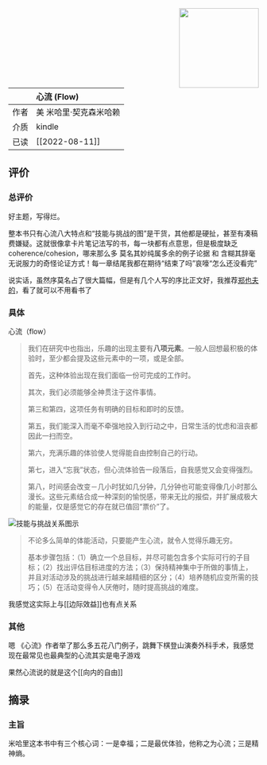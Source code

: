 ---
---



<img src='https://picture-guan.oss-cn-hangzhou.aliyuncs.com/20220816003234.png' style='float:right ; width:160px;height:80 px'/>

| [](https://book.douban.com/subject/27186106)     | 心流 (Flow)                                   |
|:-------|:---------------------------------------------|
|  作者    |   美 米哈里·契克森米哈赖                           |
|  介质    |   kindle                      |
|  已读    |    [[2022-08-11]]                       |


## 评价

### 总评价
好主题，写得烂。

整本书只有心流八大特点和“技能与挑战的图”是干货，其他都是硬扯，甚至有凑稿费嫌疑。这就很像拿卡片笔记法写的书，每一块都有点意思，但是极度缺乏 coherence/cohesion，哪来那么多 莫名其妙纯属多余的例子论据 和 含糊其辞毫无说服力的奇怪论证方式！每一章结尾我都在期待“结束了吗”哀嚎“怎么还没看完” 

说实话，虽然序莫名占了很大篇幅，但是有几个人写的序比正文好，我推荐[郑也夫的](http://weixin.100md.com/html/sixiangchao/201712039210.htm)，看了就可以不用看书了


### 具体
心流（flow）

> 我们在研究中也指出，乐趣的出现主要有**八项元素**。一般人回想最积极的体验时，至少都会提及这些元素中的一项，或是全部。
> 
> 首先，这种体验出现在我们面临一份可完成的工作时。
> 
> 其次，我们必须能够全神贯注于这件事情。
> 
> 第三和第四，这项任务有明确的目标和即时的反馈。
> 
> 第五，我们能深入而毫不牵强地投入到行动之中，日常生活的忧虑和沮丧都因此一扫而空。
> 
> 第六，充满乐趣的体验使人觉得能自由控制自己的行动。
> 
> 第七，进入“忘我”状态，但心流体验告一段落后，自我感觉又会变得强烈。
> 
> 第八，时间感会改变－几小时犹如几分钟，几分钟也可能变得像几小时那么漫长。这些元素结合成一种深刻的愉悦感，带来无比的报偿，并扩展成极大的能量，仅是感觉它的存在就已值回“票价”了。


![技能与挑战关系图示](https://picture-guan.oss-cn-hangzhou.aliyuncs.com/20220814213426.png)
> 不论多么简单的体能活动，只要能产生心流，就令人觉得乐趣无穷。
> 
> 基本步骤包括：（1）确立一个总目标，并尽可能包含多个实际可行的子目标；（2）找出评估目标进度的方法；（3）保持精神集中于所做的事情上，并且对活动涉及的挑战进行越来越精细的区分；（4）培养随机应变所需的技巧；（5）在活动变得令人厌倦时，随时提高挑战的难度。

我感觉这实际上与[[边际效益]]也有点关系


### 其他
嗯 《心流》作者举了那么多五花八门例子，跳舞下棋登山演奏外科手术，我感觉现在最常见也最典型的心流其实是电子游戏

果然心流说的就是这个[[向内的自由]]

## 摘录

### 主旨

米哈里这本书中有三个核心词：一是幸福；二是最优体验，他称之为心流；三是精神熵。

